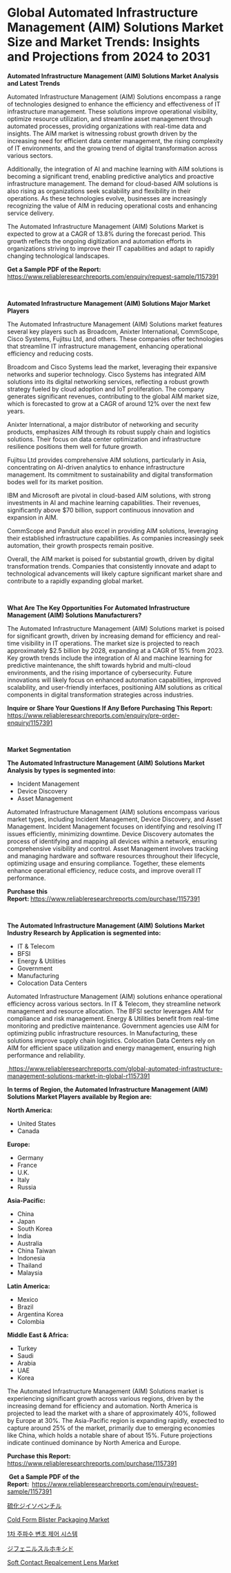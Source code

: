 <p><h1>Global Automated Infrastructure Management (AIM) Solutions Market Size and Market Trends: Insights and Projections from 2024 to 2031</h1></p><p><strong>Automated Infrastructure Management (AIM) Solutions Market Analysis and Latest Trends</strong></p>
<p><p>Automated Infrastructure Management (AIM) Solutions encompass a range of technologies designed to enhance the efficiency and effectiveness of IT infrastructure management. These solutions improve operational visibility, optimize resource utilization, and streamline asset management through automated processes, providing organizations with real-time data and insights. The AIM market is witnessing robust growth driven by the increasing need for efficient data center management, the rising complexity of IT environments, and the growing trend of digital transformation across various sectors.</p><p>Additionally, the integration of AI and machine learning with AIM solutions is becoming a significant trend, enabling predictive analytics and proactive infrastructure management. The demand for cloud-based AIM solutions is also rising as organizations seek scalability and flexibility in their operations. As these technologies evolve, businesses are increasingly recognizing the value of AIM in reducing operational costs and enhancing service delivery.</p><p>The Automated Infrastructure Management (AIM) Solutions Market is expected to grow at a CAGR of 13.8% during the forecast period. This growth reflects the ongoing digitization and automation efforts in organizations striving to improve their IT capabilities and adapt to rapidly changing technological landscapes.</p></p>
<p><strong>Get a Sample PDF of the Report:&nbsp;</strong> <a href="https://www.reliableresearchreports.com/enquiry/request-sample/1157391">https://www.reliableresearchreports.com/enquiry/request-sample/1157391</a></p>
<p>&nbsp;</p>
<p><strong>Automated Infrastructure Management (AIM) Solutions Major Market Players</strong></p>
<p><p>The Automated Infrastructure Management (AIM) Solutions market features several key players such as Broadcom, Anixter International, CommScope, Cisco Systems, Fujitsu Ltd, and others. These companies offer technologies that streamline IT infrastructure management, enhancing operational efficiency and reducing costs.</p><p>Broadcom and Cisco Systems lead the market, leveraging their expansive networks and superior technology. Cisco Systems has integrated AIM solutions into its digital networking services, reflecting a robust growth strategy fueled by cloud adoption and IoT proliferation. The company generates significant revenues, contributing to the global AIM market size, which is forecasted to grow at a CAGR of around 12% over the next few years.</p><p>Anixter International, a major distributor of networking and security products, emphasizes AIM through its robust supply chain and logistics solutions. Their focus on data center optimization and infrastructure resilience positions them well for future growth.</p><p>Fujitsu Ltd provides comprehensive AIM solutions, particularly in Asia, concentrating on AI-driven analytics to enhance infrastructure management. Its commitment to sustainability and digital transformation bodes well for its market position.</p><p>IBM and Microsoft are pivotal in cloud-based AIM solutions, with strong investments in AI and machine learning capabilities. Their revenues, significantly above $70 billion, support continuous innovation and expansion in AIM.</p><p>CommScope and Panduit also excel in providing AIM solutions, leveraging their established infrastructure capabilities. As companies increasingly seek automation, their growth prospects remain positive.</p><p>Overall, the AIM market is poised for substantial growth, driven by digital transformation trends. Companies that consistently innovate and adapt to technological advancements will likely capture significant market share and contribute to a rapidly expanding global market.</p></p>
<p>&nbsp;</p>
<p><strong>What Are The Key Opportunities For Automated Infrastructure Management (AIM) Solutions Manufacturers?</strong></p>
<p><p>The Automated Infrastructure Management (AIM) Solutions market is poised for significant growth, driven by increasing demand for efficiency and real-time visibility in IT operations. The market size is projected to reach approximately $2.5 billion by 2028, expanding at a CAGR of 15% from 2023. Key growth trends include the integration of AI and machine learning for predictive maintenance, the shift towards hybrid and multi-cloud environments, and the rising importance of cybersecurity. Future innovations will likely focus on enhanced automation capabilities, improved scalability, and user-friendly interfaces, positioning AIM solutions as critical components in digital transformation strategies across industries.</p></p>
<p><strong>Inquire or Share Your Questions If Any Before Purchasing This Report:</strong> <a href="https://www.reliableresearchreports.com/enquiry/pre-order-enquiry/1157391">https://www.reliableresearchreports.com/enquiry/pre-order-enquiry/1157391</a></p>
<p>&nbsp;</p>
<p><strong>Market Segmentation</strong></p>
<p><strong>The Automated Infrastructure Management (AIM) Solutions Market Analysis by types is segmented into:</strong></p>
<p><ul><li>Incident Management</li><li>Device Discovery</li><li>Asset Management</li></ul></p>
<p><p>Automated Infrastructure Management (AIM) solutions encompass various market types, including Incident Management, Device Discovery, and Asset Management. Incident Management focuses on identifying and resolving IT issues efficiently, minimizing downtime. Device Discovery automates the process of identifying and mapping all devices within a network, ensuring comprehensive visibility and control. Asset Management involves tracking and managing hardware and software resources throughout their lifecycle, optimizing usage and ensuring compliance. Together, these elements enhance operational efficiency, reduce costs, and improve overall IT performance.</p></p>
<p><strong>Purchase this Report:&nbsp;</strong><a href="https://www.reliableresearchreports.com/purchase/1157391">https://www.reliableresearchreports.com/purchase/1157391</a></p>
<p>&nbsp;</p>
<p><strong>The Automated Infrastructure Management (AIM) Solutions Market Industry Research by Application is segmented into:</strong></p>
<p><ul><li>IT & Telecom</li><li>BFSI</li><li>Energy & Utilities</li><li>Government</li><li>Manufacturing</li><li>Colocation Data Centers</li></ul></p>
<p><p>Automated Infrastructure Management (AIM) solutions enhance operational efficiency across various sectors. In IT & Telecom, they streamline network management and resource allocation. The BFSI sector leverages AIM for compliance and risk management. Energy & Utilities benefit from real-time monitoring and predictive maintenance. Government agencies use AIM for optimizing public infrastructure resources. In Manufacturing, these solutions improve supply chain logistics. Colocation Data Centers rely on AIM for efficient space utilization and energy management, ensuring high performance and reliability.</p></p>
<p><a href="https://www.reliableresearchreports.com/global-automated-infrastructure-management-solutions-market-in-global-r1157391">&nbsp;https://www.reliableresearchreports.com/global-automated-infrastructure-management-solutions-market-in-global-r1157391</a></p>
<p><strong>In terms of Region, the Automated Infrastructure Management (AIM) Solutions Market Players available by Region are:</strong></p>
<p>
    <p> <strong> North America: </strong>
        <ul>
            <li>United States</li>
            <li>Canada</li>
        </ul>
        </p> 
    <p> <strong> Europe: </strong>
        <ul>
            <li>Germany</li>
            <li>France</li>
            <li>U.K.</li>
            <li>Italy</li>
            <li>Russia</li>
        </ul>
        </p> 
    <p> <strong> Asia-Pacific: </strong>
        <ul>
            <li>China</li>
            <li>Japan</li>
            <li>South Korea</li>
            <li>India</li>
            <li>Australia</li>
            <li>China Taiwan</li>
            <li>Indonesia</li>
            <li>Thailand</li>
            <li>Malaysia</li>
        </ul>
        </p> 
    <p> <strong> Latin America: </strong>
        <ul>
            <li>Mexico</li>
            <li>Brazil</li>
            <li>Argentina Korea</li>
            <li>Colombia</li>
        </ul>
        </p> 
    <p> <strong> Middle East & Africa: </strong>
        <ul>
            <li>Turkey</li>
            <li>Saudi</li>
            <li>Arabia</li>
            <li>UAE</li>
            <li>Korea</li>
        </ul>
    </p>
    </p>
<p><p>The Automated Infrastructure Management (AIM) Solutions market is experiencing significant growth across various regions, driven by the increasing demand for efficiency and automation. North America is projected to lead the market with a share of approximately 40%, followed by Europe at 30%. The Asia-Pacific region is expanding rapidly, expected to capture around 25% of the market, primarily due to emerging economies like China, which holds a notable share of about 15%. Future projections indicate continued dominance by North America and Europe.</p></p>
<p><strong>Purchase this Report: </strong><a href="https://www.reliableresearchreports.com/purchase/1157391">https://www.reliableresearchreports.com/purchase/1157391</a></p>
<p>&nbsp;<strong>Get a Sample PDF of the Report:&nbsp;&nbsp;</strong><a href="https://www.reliableresearchreports.com/enquiry/request-sample/1157391">https://www.reliableresearchreports.com/enquiry/request-sample/1157391</a></p>
<p><strong></strong></p>
<p><p><a href="https://medium.com/@khkjaxbn36/diisopentyl-sulfide-market-%E3%81%AE%E3%82%B0%E3%83%AD%E3%83%BC%E3%83%90%E3%83%AB%E5%B8%82%E5%A0%B4%E6%A6%82%E8%A6%81%E3%81%AF-%E4%B8%96%E7%95%8C%E3%81%8A%E3%82%88%E3%81%B3%E4%B8%BB%E8%A6%81%E5%B8%82%E5%A0%B4%E3%81%AB%E3%81%8A%E3%81%91%E3%82%8B%E6%A5%AD%E7%95%8C%E3%81%AB%E5%BD%B1%E9%9F%BF%E3%82%92%E4%B8%8E%E3%81%88%E3%82%8B%E4%B8%BB%E8%A6%81%E3%81%AA%E3%83%88%E3%83%AC%E3%83%B3%E3%83%89%E3%81%AB%E3%81%A4%E3%81%84%E3%81%A6-%E7%8B%AC%E8%87%AA%E3%81%AE%E8%A6%96%E7%82%B9%E3%82%92%E6%8F%90%E4%BE%9B%E3%81%97%E3%81%BE%E3%81%99-c67ca8f0c6ce">硫化ジイソペンチル</a></p><p><a href="https://issuu.com/reportprime-2/docs/cold-form-blister-packaging-market-_c63981e2d42017">Cold Form Blister Packaging Market</a></p><p><a href="https://medium.com/@teodoronguyen36/primary-frequency-modulation-control-system-market-%EC%9D%98-%EA%B8%80%EB%A1%9C%EB%B2%8C-%EC%8B%9C%EC%9E%A5-%EA%B0%9C%EC%9A%94%EB%8A%94-%EC%A0%84-%EC%84%B8%EA%B3%84-%EB%B0%8F-%EC%A3%BC%EC%9A%94-%EC%8B%9C%EC%9E%A5%EC%9D%98-%EC%82%B0%EC%97%85%EC%97%90-%EC%98%81%ED%96%A5%EC%9D%84-%EB%AF%B8%EC%B9%98%EB%8A%94-%EC%A3%BC%EC%9A%94-%ED%8A%B8%EB%A0%8C%EB%93%9C%EC%97%90-2a16919264e1">1차 주파수 변조 제어 시스템</a></p><p><a href="https://medium.com/@khkjaxbn36/diphenyl-sulfoxide-market-%E3%81%AE%E3%82%B0%E3%83%AD%E3%83%BC%E3%83%90%E3%83%AB%E5%B8%82%E5%A0%B4%E6%A6%82%E8%A6%81%E3%81%AF-%E4%B8%96%E7%95%8C%E3%81%8A%E3%82%88%E3%81%B3%E4%B8%BB%E8%A6%81%E5%B8%82%E5%A0%B4%E3%81%AB%E3%81%8A%E3%81%91%E3%82%8B%E6%A5%AD%E7%95%8C%E3%81%AB%E5%BD%B1%E9%9F%BF%E3%82%92%E4%B8%8E%E3%81%88%E3%82%8B%E4%B8%BB%E8%A6%81%E3%81%AA%E3%83%88%E3%83%AC%E3%83%B3%E3%83%89%E3%81%AB%E3%81%A4%E3%81%84%E3%81%A6-%E7%8B%AC%E8%87%AA%E3%81%AE%E8%A6%96%E7%82%B9%E3%82%92%E6%8F%90%E4%BE%9B%E3%81%97%E3%81%BE%E3%81%99-c00bd3af16df">ジフェニルスルホキシド</a></p><p><a href="https://medium.com/@susanwest38/this-report-on-soft-contact-repalcement-lens-market-is-a-comprehensive-analysis-of-market-shares-679bcc980dec">Soft Contact Repalcement Lens Market</a></p></p>